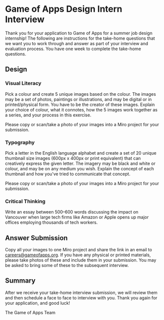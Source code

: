 # Game of Apps Design Intern Interview

Thank you for your application to Game of Apps for a summer job design internship! The following are instructions for the take-home questions that we want you to work through and answer as part of your interview and evaluation process. You have one week to complete the take-home questions.

## Design

### Visual Literacy

Pick a colour and create 5 unique images based on the colour. The images may be a set of photos, paintings or illustrations, and may be digital or in printed/physical form. You have to be the creator of these images. Explain your choice of colour, what it connotes, how the 5 images work together as a series, and your process in this exercise.

Please copy or scan/take a photo of your images into a Miro project for your submission.

### Typography

Pick a letter in the English language alphabet and create a set of 20 unique thumbnail size images (600px x 400px or print equivalent) that can creatively express the given letter. The imagery may be black and white or colour, and may be on any medium you wish. Explain the concept of each thumbnail and how you've tried to communicate that concept.

Please copy or scan/take a photo of your images into a Miro project for your submission.

### Critical Thinking

Write an essay between 500–600 words discussing the impact on Vancouver when large tech firms like Amazon or Apple opens up major offices employing thousands of tech workers.

## Answer Submission

Copy all your images to one Miro project and share the link in an email to careers@gameofapps.org. If you have any physical or printed materials, please take photos of these and include them in your submission. You may be asked to bring some of these to the subsequent interview.

## Summary

After we receive your take-home interview submission, we will review them and then schedule a face to face to interview with you. Thank you again for your application, and good luck!

The Game of Apps Team
